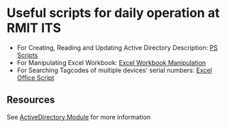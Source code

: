 # Useful scripts for daily operation at RMIT ITS
* For Creating, Reading and Updating Active Directory Description: [PS Scripts](./powershell)
* For Manipulating Excel Workbook: [Excel Workbook Manipulation](./powershell/ExcelWorkbookManipulation)
* For Searching Tagcodes of multiple devices' serial numbers: [Excel Office Script](./javascript)
## Resources
See [ActiveDirectory Module](https://learn.microsoft.com/en-us/powershell/module/activedirectory/?view=windowsserver2022-ps) for more information
